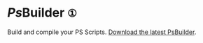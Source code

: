 # *Ps*Builder `①`
Build and compile your PS Scripts. [Download the latest PsBuilder](https://github.com/psbuilder/psbuilder/releases/download/1.0/PsBuilder.ps1).
